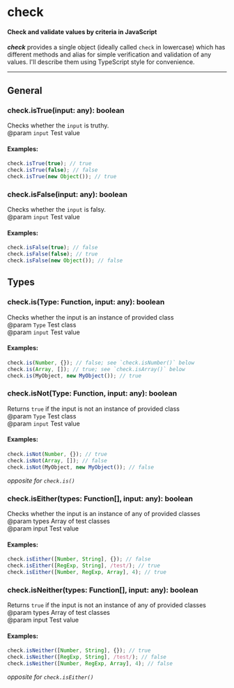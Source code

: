 # check
#### Check and validate values by criteria in JavaScript

___check___ provides a single object (ideally called `check` in lowercase) which has different methods and alias for simple verification and validation of any values. I'll describe them using TypeScript style for convenience.

***

## General
### check.isTrue(input: any): boolean
Checks whether the `input` is truthy.  
@param `input` Test value

#### Examples:
```javascript
check.isTrue(true); // true
check.isTrue(false); // false
check.isTrue(new Object()); // true
```

### check.isFalse(input: any): boolean
Checks whether the `input` is falsy.  
@param `input` Test value

#### Examples:
```javascript
check.isFalse(true); // false
check.isFalse(false); // true
check.isFalse(new Object()); // false
```

## Types
### check.is(Type: Function, input: any): boolean
Checks whether the input is an instance of provided class  
@param `Type` Test class  
@param `input` Test value  

#### Examples:
```javascript
check.is(Number, {}); // false; see `check.isNumber()` below
check.is(Array, []); // true; see `check.isArray()` below
check.is(MyObject, new MyObject()); // true
```

### check.isNot(Type: Function, input: any): boolean
Returns `true` if the input is not an instance of provided class  
@param `Type` Test class  
@param `input` Test value  

#### Examples:
```javascript
check.isNot(Number, {}); // true
check.isNot(Array, []); // false
check.isNot(MyObject, new MyObject()); // false
```
_opposite for `check.is()`_

### check.isEither(types: Function[], input: any): boolean
Checks whether the input is an instance of any of provided classes  
@param types Array of test classes  
@param input Test value  

#### Examples:
```javascript
check.isEither([Number, String], {}); // false
check.isEither([RegExp, String], /test/); // true
check.isEither([Number, RegExp, Array], 4); // true
```

### check.isNeither(types: Function[], input: any): boolean
Returns `true` if the input is not an instance of any of provided classes  
@param types Array of test classes  
@param input Test value  

#### Examples:
```javascript
check.isNeither([Number, String], {}); // true
check.isNeither([RegExp, String], /test/); // false
check.isNeither([Number, RegExp, Array], 4); // false
```
_opposite for `check.isEither()`_